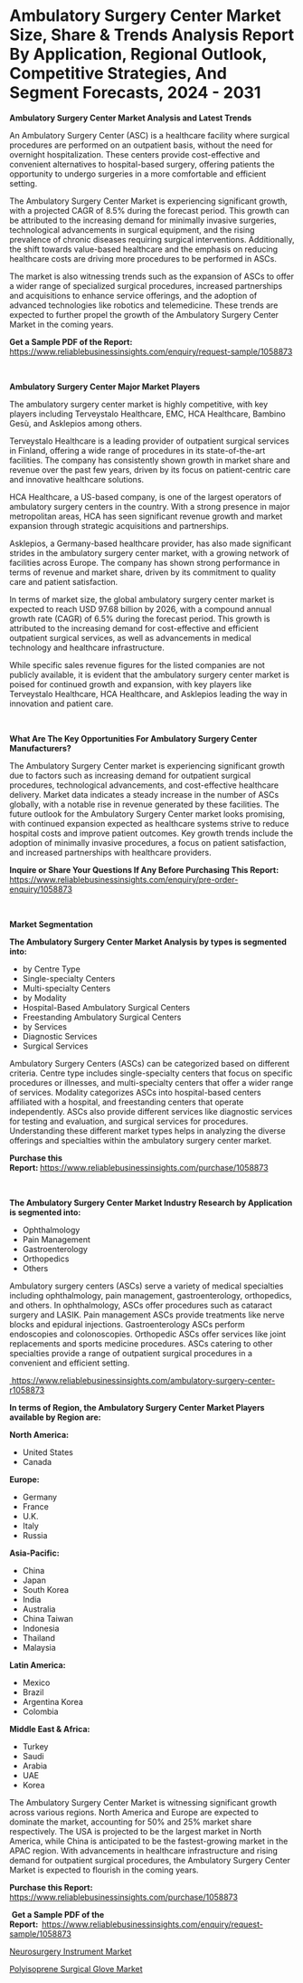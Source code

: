 <p><h1>Ambulatory Surgery Center Market Size, Share & Trends Analysis Report By Application, Regional Outlook, Competitive Strategies, And Segment Forecasts, 2024 - 2031</h1></p><p><strong>Ambulatory Surgery Center Market Analysis and Latest Trends</strong></p>
<p><p>An Ambulatory Surgery Center (ASC) is a healthcare facility where surgical procedures are performed on an outpatient basis, without the need for overnight hospitalization. These centers provide cost-effective and convenient alternatives to hospital-based surgery, offering patients the opportunity to undergo surgeries in a more comfortable and efficient setting.</p><p>The Ambulatory Surgery Center Market is experiencing significant growth, with a projected CAGR of 8.5% during the forecast period. This growth can be attributed to the increasing demand for minimally invasive surgeries, technological advancements in surgical equipment, and the rising prevalence of chronic diseases requiring surgical interventions. Additionally, the shift towards value-based healthcare and the emphasis on reducing healthcare costs are driving more procedures to be performed in ASCs.</p><p>The market is also witnessing trends such as the expansion of ASCs to offer a wider range of specialized surgical procedures, increased partnerships and acquisitions to enhance service offerings, and the adoption of advanced technologies like robotics and telemedicine. These trends are expected to further propel the growth of the Ambulatory Surgery Center Market in the coming years.</p></p>
<p><strong>Get a Sample PDF of the Report:&nbsp;</strong> <a href="https://www.reliablebusinessinsights.com/enquiry/request-sample/1058873">https://www.reliablebusinessinsights.com/enquiry/request-sample/1058873</a></p>
<p>&nbsp;</p>
<p><strong>Ambulatory Surgery Center Major Market Players</strong></p>
<p><p>The ambulatory surgery center market is highly competitive, with key players including Terveystalo Healthcare, EMC, HCA Healthcare, Bambino Gesù, and Asklepios among others. </p><p>Terveystalo Healthcare is a leading provider of outpatient surgical services in Finland, offering a wide range of procedures in its state-of-the-art facilities. The company has consistently shown growth in market share and revenue over the past few years, driven by its focus on patient-centric care and innovative healthcare solutions.</p><p>HCA Healthcare, a US-based company, is one of the largest operators of ambulatory surgery centers in the country. With a strong presence in major metropolitan areas, HCA has seen significant revenue growth and market expansion through strategic acquisitions and partnerships.</p><p>Asklepios, a Germany-based healthcare provider, has also made significant strides in the ambulatory surgery center market, with a growing network of facilities across Europe. The company has shown strong performance in terms of revenue and market share, driven by its commitment to quality care and patient satisfaction.</p><p>In terms of market size, the global ambulatory surgery center market is expected to reach USD 97.68 billion by 2026, with a compound annual growth rate (CAGR) of 6.5% during the forecast period. This growth is attributed to the increasing demand for cost-effective and efficient outpatient surgical services, as well as advancements in medical technology and healthcare infrastructure.</p><p>While specific sales revenue figures for the listed companies are not publicly available, it is evident that the ambulatory surgery center market is poised for continued growth and expansion, with key players like Terveystalo Healthcare, HCA Healthcare, and Asklepios leading the way in innovation and patient care.</p></p>
<p>&nbsp;</p>
<p><strong>What Are The Key Opportunities For Ambulatory Surgery Center Manufacturers?</strong></p>
<p><p>The Ambulatory Surgery Center market is experiencing significant growth due to factors such as increasing demand for outpatient surgical procedures, technological advancements, and cost-effective healthcare delivery. Market data indicates a steady increase in the number of ASCs globally, with a notable rise in revenue generated by these facilities. The future outlook for the Ambulatory Surgery Center market looks promising, with continued expansion expected as healthcare systems strive to reduce hospital costs and improve patient outcomes. Key growth trends include the adoption of minimally invasive procedures, a focus on patient satisfaction, and increased partnerships with healthcare providers.</p></p>
<p><strong>Inquire or Share Your Questions If Any Before Purchasing This Report:</strong> <a href="https://www.reliablebusinessinsights.com/enquiry/pre-order-enquiry/1058873">https://www.reliablebusinessinsights.com/enquiry/pre-order-enquiry/1058873</a></p>
<p>&nbsp;</p>
<p><strong>Market Segmentation</strong></p>
<p><strong>The Ambulatory Surgery Center Market Analysis by types is segmented into:</strong></p>
<p><ul><li>by Centre Type</li><li>Single-specialty Centers</li><li>Multi-specialty Centers</li><li>by Modality</li><li>Hospital-Based Ambulatory Surgical Centers</li><li>Freestanding Ambulatory Surgical Centers</li><li>by Services</li><li>Diagnostic Services</li><li>Surgical Services</li></ul></p>
<p><p>Ambulatory Surgery Centers (ASCs) can be categorized based on different criteria. Centre type includes single-specialty centers that focus on specific procedures or illnesses, and multi-specialty centers that offer a wider range of services. Modality categorizes ASCs into hospital-based centers affiliated with a hospital, and freestanding centers that operate independently. ASCs also provide different services like diagnostic services for testing and evaluation, and surgical services for procedures. Understanding these different market types helps in analyzing the diverse offerings and specialties within the ambulatory surgery center market.</p></p>
<p><strong>Purchase this Report:&nbsp;</strong><a href="https://www.reliablebusinessinsights.com/purchase/1058873">https://www.reliablebusinessinsights.com/purchase/1058873</a></p>
<p>&nbsp;</p>
<p><strong>The Ambulatory Surgery Center Market Industry Research by Application is segmented into:</strong></p>
<p><ul><li>Ophthalmology</li><li>Pain Management</li><li>Gastroenterology</li><li>Orthopedics</li><li>Others</li></ul></p>
<p><p>Ambulatory surgery centers (ASCs) serve a variety of medical specialties including ophthalmology, pain management, gastroenterology, orthopedics, and others. In ophthalmology, ASCs offer procedures such as cataract surgery and LASIK. Pain management ASCs provide treatments like nerve blocks and epidural injections. Gastroenterology ASCs perform endoscopies and colonoscopies. Orthopedic ASCs offer services like joint replacements and sports medicine procedures. ASCs catering to other specialties provide a range of outpatient surgical procedures in a convenient and efficient setting.</p></p>
<p><a href="https://www.reliablebusinessinsights.com/ambulatory-surgery-center-r1058873">&nbsp;https://www.reliablebusinessinsights.com/ambulatory-surgery-center-r1058873</a></p>
<p><strong>In terms of Region, the Ambulatory Surgery Center Market Players available by Region are:</strong></p>
<p>
    <p> <strong> North America: </strong>
        <ul>
            <li>United States</li>
            <li>Canada</li>
        </ul>
        </p> 
    <p> <strong> Europe: </strong>
        <ul>
            <li>Germany</li>
            <li>France</li>
            <li>U.K.</li>
            <li>Italy</li>
            <li>Russia</li>
        </ul>
        </p> 
    <p> <strong> Asia-Pacific: </strong>
        <ul>
            <li>China</li>
            <li>Japan</li>
            <li>South Korea</li>
            <li>India</li>
            <li>Australia</li>
            <li>China Taiwan</li>
            <li>Indonesia</li>
            <li>Thailand</li>
            <li>Malaysia</li>
        </ul>
        </p> 
    <p> <strong> Latin America: </strong>
        <ul>
            <li>Mexico</li>
            <li>Brazil</li>
            <li>Argentina Korea</li>
            <li>Colombia</li>
        </ul>
        </p> 
    <p> <strong> Middle East & Africa: </strong>
        <ul>
            <li>Turkey</li>
            <li>Saudi</li>
            <li>Arabia</li>
            <li>UAE</li>
            <li>Korea</li>
        </ul>
    </p>
    </p>
<p><p>The Ambulatory Surgery Center Market is witnessing significant growth across various regions. North America and Europe are expected to dominate the market, accounting for 50% and 25% market share respectively. The USA is projected to be the largest market in North America, while China is anticipated to be the fastest-growing market in the APAC region. With advancements in healthcare infrastructure and rising demand for outpatient surgical procedures, the Ambulatory Surgery Center Market is expected to flourish in the coming years.</p></p>
<p><strong>Purchase this Report: </strong><a href="https://www.reliablebusinessinsights.com/purchase/1058873">https://www.reliablebusinessinsights.com/purchase/1058873</a></p>
<p>&nbsp;<strong>Get a Sample PDF of the Report:&nbsp;&nbsp;</strong><a href="https://www.reliablebusinessinsights.com/enquiry/request-sample/1058873">https://www.reliablebusinessinsights.com/enquiry/request-sample/1058873</a></p>
<p><strong></strong></p>
<p><p><a href="https://github.com/dx0328/Market-Research-Report-List-4/blob/main/neurosurgery-instrument-market.md">Neurosurgery Instrument Market</a></p><p><a href="https://github.com/Glendatilghmankmgz0rbhwpy/Market-Research-Report-List-3/blob/main/polyisoprene-surgical-glove-market.md">Polyisoprene Surgical Glove Market</a></p></p>